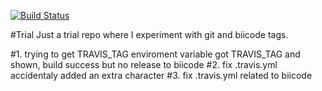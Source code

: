 [![Build Status](https://travis-ci.org/MariadeAnton/trial.svg)](https://travis-ci.org/MariadeAnton/trial)

#Trial
Just a trial repo where I experiment with git and biicode tags.

#1. trying to get TRAVIS_TAG enviroment variable
got TRAVIS_TAG and shown, build success but no release to biicode
#2. fix .travis.yml 
accidentaly added an extra character
#3. fix .travis.yml related to biicode
